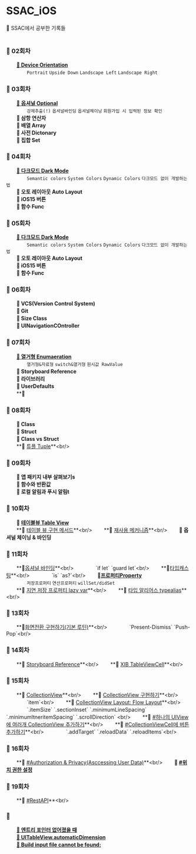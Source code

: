 # SSAC_iOS
🎄 SSAC에서 공부한 기록들<br/><br/>


### 🐾  02회차
　　**[📌 Device Orientation](https://github.com/yoogail105/SSAC_iOS/issues/3#issue-1015288934)**<br/>
  　　　　`Portrait` `Upside Down` `Landscape Left` `Landscape Right`<br/>

### 🐾  03회차
　　**[📌 옵셔널 Optional](https://github.com/yoogail105/SSAC_iOS/issues/1#issue-1012120893)**<br/>
　　　　`강제추출(!)` `옵셔널바인딩` `옵셔널체이닝` `회원가입 시 입력된 정보 확인`<br/>
　　**📌 삼항 연산자**<br/>
　　**📌 배열 Array**<br/>
　　**📌 사전 Dictonary**<br/>
　　**📌 집합 Set**<br/>
  
### 🐾  04회차
　　**[📌 다크모드 Dark Mode](https://github.com/yoogail105/SSAC_iOS/issues/2#issue-1013129058)**<br/>
  　　　　`Semantic colors` `System Colors` `Dynamic Colors` `다크모드 없이 개발하는 법`<br/>
      　　**📌 오토 레이아웃 Auto Layout**<br/>
      　　**📌 iOS15 버튼**<br/>
      　　**📌 함수 Func**<br/>

### 🐾  05회차
　　**[📌 다크모드 Dark Mode](https://github.com/yoogail105/SSAC_iOS/issues/2#issue-1013129058)**<br/>
  　　　　`Semantic colors` `System Colors` `Dynamic Colors` `다크모드 없이 개발하는 법`<br/>
　　**📌 오토 레이아웃 Auto Layout**<br/>
　　**📌 iOS15 버튼**<br/>
　　**📌 함수 Func**<br/>

### 🐾  06회차
　　**📌 VCS(Version Control System)**<br/>
　　**📌 Git**<br/>
　　**📌 Size Class**<br/>
　　**📌 UINavigationCOntroller**<br/>
        
### 🐾  07회차
　　**[📌 열거형 Enumaeration](https://github.com/yoogail105/SSAC_iOS/issues/5#issue-1021660492)**<br/>
  　　　　`열거형&자료형` `switch&열거형` `원시값 RawValue`<br/>
　　**📌 Storyboard Reference**<br/>
　　**📌 라이브러리**<br/>
　　**📌 UserDefaults**<br/>
　　**📌 
  

### 🐾  08회차
　　**📌 Class**<br/>
　　**📌 Struct**<br/>
　　**📌 Class vs Struct**<br/>
　　**📌 [튜플 Tuple](https://github.com/yoogail105/SSAC_iOS/blob/fa970ac3134d99794bda6531d9b641c6ccf16655/08%EC%9D%BC%EC%B0%A8(21.10.07)/%23Tuple.md)**<br/>

### 🐾  09회차
　　**📌 앱 패키지 내부 살펴보기s**<br/>
　　**📌 함수와 반환값**<br/>
　　**📌 로컬 알림과 푸시 알림t**<br/>
  
### 🐾  10회차
　　**📌 [테이블뷰 Table View](10일차(21.10.12)/테이블뷰TableView.md)**<br/>
　　**📌 [테이블 뷰 구현 메서드](https://github.com/yoogail105/SSAC_iOS/blob/9096d3b871cfe6e1b54e7ace756eafe2a1a84c19/10%EC%9D%BC%EC%B0%A8(21.10.12)/TableView%20%EA%B5%AC%ED%98%84%20%EB%A9%94%EC%84%9C%EB%93%9C.md)**<br/>
　　**📌 [재사용 메커니즘](https://github.com/yoogail105/SSAC_iOS/blob/9fd9b13c40a8f05b51d8b8b3c984af44fd0c6983/10%EC%9D%BC%EC%B0%A8(21.10.12)/3.%20%EC%9E%AC%EC%82%AC%EC%9A%A9%20%EB%A9%94%EC%BB%A4%EB%8B%88%EC%A6%98(dequeueReusableCell).md)**<br/>
　　**📌 옵셔널 체이닝 & 바인딩**<br/>

### 🐾 11회차
　　**📌[옵셔널 바인딩](https://github.com/yoogail105/SSAC_iOS/blob/c00d9d6febb8f41adb5b02e0ffb05f2d084a75ae/11%EC%9D%BC%EC%B0%A8(21.10.13)/%23%EC%98%B5%EC%85%94%EB%84%90%EB%B0%94%EC%9D%B8%EB%94%A9:%20If-let,%20guard.md)**<br/>
　　　　`if let` `guard let`<br/>
　　**📌[타입캐스팅](https://github.com/yoogail105/SSAC_iOS/blob/c00d9d6febb8f41adb5b02e0ffb05f2d084a75ae/11%EC%9D%BC%EC%B0%A8(21.10.13)/%23%ED%83%80%EC%9E%85%EC%BA%90%EC%8A%A4%ED%8C%85.md)**<br/>
　　　　`is` `as?`<br/>
　　**📌[프로퍼티Property](https://velog.io/@yoogail/프로퍼티-Property-b0brnrsj)**<br/>
　　　　`저장프로퍼티` `연산프로퍼티` `willSet/didSet`<br/>
　　**📌 [지연 저장 프로퍼티 lazy var](https://github.com/yoogail105/SSAC_iOS/blob/5fd61e0120fce4ea05b133b7db63ad9675e356b2/11%EC%9D%BC%EC%B0%A8(21.10.13)/%23%EC%A7%80%EC%97%B0%20%EC%A0%80%EC%9E%A5%20%ED%94%84%EB%A1%9C%ED%8D%BC%ED%8B%B0.md)**<br/>
　　**📌 [타입 알리어스 typealias](https://github.com/yoogail105/SSAC_iOS/blob/5fd61e0120fce4ea05b133b7db63ad9675e356b2/11%EC%9D%BC%EC%B0%A8(21.10.13)/%23typealias.md)**<br/>

### 🐾 13회차
　　**📌[화면전환 구현하기(기본 루틴)](https://github.com/yoogail105/SSAC_iOS/blob/5bee58ef6506b8efc724a8340687bb342d36a931/13%EC%9D%BC%EC%B0%A8(21.10.15)/%23%ED%99%94%EB%A9%B4%EC%A0%84%ED%99%98%ED%95%98%EA%B8%B0(%EA%B8%B0%EB%B3%B8%EB%A3%A8%ED%8B%B4).md)**<br/>
　　　　`Present-Dismiss` `Push-Pop`<br/>

### 🐾 14회차
　　**📌 [Storyboard Reference](https://github.com/yoogail105/SSAC_iOS/blob/49d4d2a2968c590a03c100167ef8fa564ea885ff/14%EC%9D%BC%EC%B0%A8(21.10.18)/%23Storyboard%20reference.md)**<br/>
　　**📌 [XIB TableViewCell](https://github.com/yoogail105/SSAC_iOS/blob/2aaa580fadb2a65a63e9be83f44662aa00397c8b/14%EC%9D%BC%EC%B0%A8(21.10.18)/XIB%20TableViewCell.md)**<br/>

### 🐾 15회차
　　**📌 [CollectionView](https://github.com/yoogail105/SSAC_iOS/blob/061220a509c7fcb3864569e43a18f71de9be45aa/15%EC%9D%BC%EC%B0%A8(21.10.19)/%23collection%20view.md)**<br/>
　　**📌 [CollectionView 구현하기](https://github.com/yoogail105/SSAC_iOS/blob/e59ec5e41211db301b30922613ea9de9b3db68b4/15%EC%9D%BC%EC%B0%A8(21.10.19)/%23%20CollectionView%20%EA%B5%AC%ED%98%84%ED%95%98%EA%B8%B0.md)**<br/>
  　　　　`item`<br/>
　　**📌 [CollectionView Layout: Flow Layout](https://github.com/yoogail105/SSAC_iOS/blob/1df67c62cc577d84a3a103c083ddc2f0a366427f/15%EC%9D%BC%EC%B0%A8(21.10.19)/%23%20CollectionView%20Layout:%20Flow%20Layout.md)**<br/>
  　　　　`.itemSize` `.sectionInset` `.minimumLineSpacing` `.minimumItneritemSpacing` `.scrollDirection` <br/>
　　**📌 [#하나의 UIView에 여러개 CollectionView 추가하기](https://github.com/yoogail105/SSAC_iOS/blob/7aca97ab6286a39d69e0757dc309b967d9aaf6c2/15%EC%9D%BC%EC%B0%A8(21.10.19)/%23%20CollectionView%20Layout:%20Flow%20Layout.md)**<br/>
　　**📌 [#CollectionViewCell에 버튼 추가하기](https://github.com/yoogail105/SSAC_iOS/blob/461ec974e051a449d64370b9a6f97dee723c4992/15%EC%9D%BC%EC%B0%A8(21.10.19)/%23CollectionViewCell%EC%97%90%20%EB%B2%84%ED%8A%BC%20%EC%B6%94%EA%B0%80.md)**<br/>
  　　　　`.addTarget` `.reloadData` `.reloadItems`<br/>
      
### 🐾 16회차
　　**📌 [#Authorization & Privacy(Asccessing User Data)](https://github.com/yoogail105/SSAC_iOS/blob/e130e14e7152e947e4efff8295eb85deb03e0cae/16%ED%9A%8C%EC%B0%A8(21.10.20)/%23%20Authorization%20&%20Privacy(Asccessing%20User%20Data).md)**<br/>
　　**📌 [#위치 권한 설정](https://velog.io/@yoogail/위치-권한-설정-info.Plist)**<br/>
  
### 🐾 19회차  
　　**📌 [#RestAPI](https://github.com/yoogail105/SSAC_iOS/blob/8282470c48e8cf56ad6228e2a72c1fa2c3aac26e/19%ED%9A%8C%EC%B0%A8(21.10.26)/%23RestAPI.md)**<br/>

### 🐾
　　**[📌 엔트리 포인터 없어졌을 때](https://github.com/yoogail105/SSAC_iOS/issues/7#issue-1021663055)**<br/>
　　**[📌 UITableView.automaticDimension](https://github.com/yoogail105/SSAC_iOS/blob/19e61f97e6b44184193452a96fd1a56f6ef54756/Wiki/%23%20UITableView.automaticDimension.md)**<br/>
　　**[📌 Build input file cannot be found:](https://hmhhsh.notion.site/Build-input-file-cannot-be-found-09c657a36da445c2b1d2c6665be251e3)**<br/>
